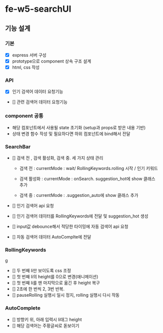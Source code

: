 # fe-w5-searchUI

## 기능 설계

### 기본

- [x] express 서버 구성
- [x] prototype으로 component 상속 구조 설계 
- [x] html, css 작성 

### API

- [x] 인기 검색어 데이터 요청기능
- [] 관련 검색어 데이터 요청기능

### component 공통 

- 해당 컴포넌트에서 사용될 state 초기화 (setup과 props로 받은 내용 기반)
- 상태 변경 함수 작성 및 필요하다면 하위 컴포넌트에 bind해서 전달

### SearchBar

- [] 검색 전 , 검색 활성화, 검색 중. 세 가지 상태 관리

    - 검색 전 : currentMode : wait/ RollingKeywords.rolling 시작 / 인기 키워드 

    - 검색 활성화 : currentMode : onSearch. suggestion_hot에 show 클래스 추가 

    - 검색 중 : currentMode : .suggestion_auto에 show 클래스 추가

- [] 인기 검색어 api 요청
- [] 인기 검색어 데이터를 RollingKeywords에 전달 및 suggestion_hot 생성
- [] input값 debounce해서 적당한 타이밍에 자동 검색어 api 요청
- [] 자동 검색어 데이터 AutoComplte에 전달 

### RollingKeywords
g
- [] 두 번째 li만 보이도록 css 조정
- [] 첫 번째 li의 height를 0으로 변경(애니메이션)
- [] 첫 번째 li를 맨 마지막으로 옮긴 후 height 복구 
- [] 2초에 한 번씩 2, 3번 반복. 
- [] pauseRolling 실행시 일시 정지, rolling 실행시 다시 작동

### AutoComplete 

- [] 방향키 위, 아래 입력시 li태그 height
- [] 해당 검색어는 주황글씨로 돋보이기 